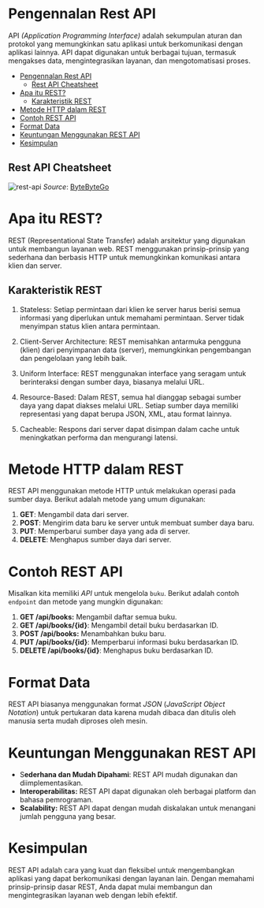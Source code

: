 Pengennalan Rest API
==========================
API _(Application Programming Interface)_ adalah sekumpulan aturan dan protokol yang memungkinkan satu aplikasi untuk berkomunikasi dengan aplikasi lainnya. API dapat digunakan untuk berbagai tujuan, termasuk mengakses data, mengintegrasikan layanan, dan mengotomatisasi proses.
- [Pengennalan Rest API](#pengennalan-rest-api)
  - [Rest API Cheatsheet](#rest-api-cheatsheet)
- [Apa itu REST?](#apa-itu-rest)
  - [Karakteristik REST](#karakteristik-rest)
- [Metode HTTP dalam REST](#metode-http-dalam-rest)
- [Contoh REST API](#contoh-rest-api)
- [Format Data](#format-data)
- [Keuntungan Menggunakan REST API](#keuntungan-menggunakan-rest-api)
- [Kesimpulan](#kesimpulan)

## Rest API Cheatsheet

![rest-api](https://substackcdn.com/image/fetch/w_1456,c_limit,f_webp,q_auto:good,fl_lossy/https%3A%2F%2Fsubstack-post-media.s3.amazonaws.com%2Fpublic%2Fimages%2Ff870b253-d5f5-43bf-a6ab-667ee8ed6f8b_1280x1664.gif)
_Source_: [ByteByteGo](https://blog.bytebytego.com/p/ep94-rest-api-cheatsheet?utm_source=publication-search)

# Apa itu REST?

REST (Representational State Transfer) adalah arsitektur yang digunakan untuk membangun layanan web. REST menggunakan prinsip-prinsip yang sederhana dan berbasis HTTP untuk memungkinkan komunikasi antara klien dan server.

## Karakteristik REST

1. Stateless: Setiap permintaan dari klien ke server harus berisi semua informasi yang diperlukan untuk memahami permintaan. Server tidak menyimpan status klien antara permintaan.
   
2. Client-Server Architecture: REST memisahkan antarmuka pengguna (klien) dari penyimpanan data (server), memungkinkan pengembangan dan pengelolaan yang lebih baik.
   
3. Uniform Interface: REST menggunakan interface yang seragam untuk berinteraksi dengan sumber daya, biasanya melalui URL.

4. Resource-Based: Dalam REST, semua hal dianggap sebagai sumber daya yang dapat diakses melalui URL. Setiap sumber daya memiliki representasi yang dapat berupa JSON, XML, atau format lainnya.

5. Cacheable: Respons dari server dapat disimpan dalam cache untuk meningkatkan performa dan mengurangi latensi.

# Metode HTTP dalam REST

REST API menggunakan metode HTTP untuk melakukan operasi pada sumber daya. Berikut adalah metode yang umum digunakan:

1. **GET**: Mengambil data dari server.
2. **POST**: Mengirim data baru ke server untuk membuat sumber daya baru.
3. **PUT**: Memperbarui sumber daya yang ada di server.
4. **DELETE**: Menghapus sumber daya dari server.

# Contoh REST API

Misalkan kita memiliki _API_ untuk mengelola `buku`. Berikut adalah contoh `endpoint` dan metode yang mungkin digunakan:

1. **GET /api/books:** Mengambil daftar semua buku.
2. **GET /api/books/{id}**: Mengambil detail buku berdasarkan ID.
3. **POST /api/books:** Menambahkan buku baru.
4. **PUT /api/books/{id}**: Memperbarui informasi buku berdasarkan ID.
5. **DELETE /api/books/{id}**: Menghapus buku berdasarkan ID.

# Format Data

REST API biasanya menggunakan format _JSON_ (_JavaScript Object Notation_) untuk pertukaran data karena mudah dibaca dan ditulis oleh manusia serta mudah diproses oleh mesin.

# Keuntungan Menggunakan REST API

- S**ederhana dan Mudah Dipahami**: REST API mudah digunakan dan diimplementasikan.
- **Interoperabilitas:** REST API dapat digunakan oleh berbagai platform dan bahasa pemrograman.
- **Scalability:** REST API dapat dengan mudah diskalakan untuk menangani jumlah pengguna yang besar.

# Kesimpulan

REST API adalah cara yang kuat dan fleksibel untuk mengembangkan aplikasi yang dapat berkomunikasi dengan layanan lain. Dengan memahami prinsip-prinsip dasar REST, Anda dapat mulai membangun dan mengintegrasikan layanan web dengan lebih efektif.

